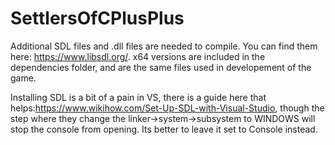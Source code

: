# SettlersOfCPlusPlus

Additional SDL files and .dll files are needed to compile. You can find them here: https://www.libsdl.org/. x64 versions are included in the dependencies folder, and are the same files used in developement of the game.

Installing SDL is a bit of a pain in VS, there is a guide here that helps:https://www.wikihow.com/Set-Up-SDL-with-Visual-Studio, though the step where they change the linker->system->subsystem to WINDOWS will stop the console from opening. Its better to leave it set to Console instead.
